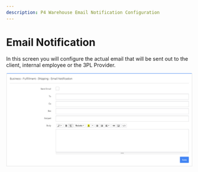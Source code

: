 ```yaml
---
description: P4 Warehouse Email Notification Configuration
---
```


# Email Notification

In this screen you will configure the actual email that will be sent out to the client, internal employee or the 3PL Provider.



![P4 Warehouse Email Notification Configuration](<../../../../../.gitbook/assets/email notification.jpg>)
